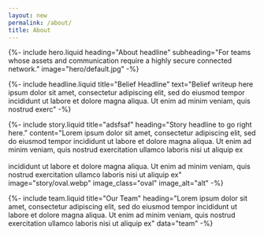 ```yaml
---
layout: new
permalink: /about/
title: About
---
```


{%-
    include hero.liquid
    heading="About headline"
    subheading="For teams whose assets and communication require a highly secure connected network."
    image="hero/default.jpg"
-%}

{%-
    include headline.liquid
    title="Belief Headline"
    text="Belief writeup here ipsum dolor sit amet, consectetur adipiscing elit, sed do eiusmod tempor incididunt ut labore et dolore magna aliqua. Ut enim ad minim veniam, quis nostrud exerc"
-%}

{%-
    include story.liquid
    title="adsfsaf"
    heading="Story headline to go right here."
    content="Lorem ipsum dolor sit amet, consectetur adipiscing elit, sed do eiusmod tempor incididunt ut labore et dolore magna aliqua. Ut enim ad minim veniam, quis nostrud exercitation ullamco laboris nisi ut aliquip ex <br><br>incididunt ut labore et dolore magna aliqua. Ut enim ad minim veniam, quis nostrud exercitation ullamco laboris nisi ut aliquip ex"
    image="story/oval.webp" image_class="oval" image_alt="alt"
-%}

{%-
    include team.liquid
    title="Our Team"
    heading="Lorem ipsum dolor sit amet, consectetur adipiscing elit, sed do eiusmod tempor incididunt ut labore et dolore magna aliqua. Ut enim ad minim veniam, quis nostrud exercitation ullamco laboris nisi ut aliquip ex"
    data="team"
-%}